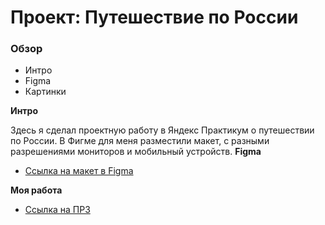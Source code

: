 # Проект: Путешествие по России

### Обзор
* Интро
* Figma
* Картинки

**Интро**

Здесь я сделал проектную работу в Яндекс Практикум о путешествии по России.
В Фигме для меня разместили макет, с разными разрешениями мониторов и мобильный устройств.
**Figma**

* [Ссылка на макет в Figma](https://www.figma.com/file/5S2WSbEFL6awjVWJ0NWL8Q/Sprint-3_-Russia-_-desktop-mobile?node-id=28503%3A0)

**Моя работа**
* [Ссылка на ПР3](https://cosmin-yuriy.github.io/russian-travel/index.html)
